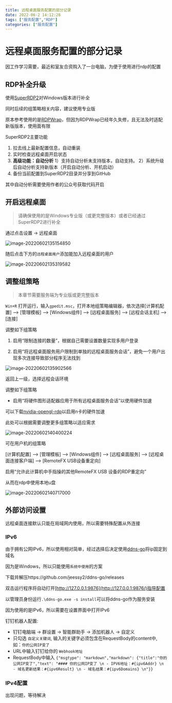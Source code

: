 ```yaml
---
title: 远程桌面服务配置的部分记录
date: 2022-06-2 14:12:28
tags: ["服务配置","RDP"]
categories: ["服务配置"]
---
```


# 远程桌面服务配置的部分记录

因工作学习需要，最近和室友合资购入了一台电脑，为便于使用进行rdp的配置

## RDP补全升级

使用[SuperRDP2](https://www.hankeer.org/article/superrdp2.html)对Windows版本进行补全

同时后续的组策略相关内容，建议使用专业版

原本参考使用的是[RDPWrap](https://github.com/stascorp/rdpwrap)，但因为RDPWrap已经年久失修，且无法及时适配新版版本，使用面有限

SuperRDP2主要功能

1. 拉去线上最新配置信息，自动重装
2. 实时检查远程桌面开启状态
3. **高级功能：自动分析** 1）支持自动分析未支持版本，自动支持。 2）系统升级后自动分析支持新版本（开启自动分析、开机启动）
4. 备份当前配置到SuperRDP2目录并分享到GitHub

其中自动分析需要使用作者的公众号获取代码开启

## 开启远程桌面

> 请确保使用的是Windows专业版（或更完整版本）或者已经通过SuperRDP2进行补全

通过点击设置 -> 远程桌面

![image-20220602135154850](../../public/image/image-20220602135154850.png)

随后点击下方的`远程桌面用户`添加能加入远程桌面的用户

![image-20220602135319582](../../public/image/image-20220602135319582.png)

## 调整组策略

> 本章节需要服务端为专业版或更完整版本

`Win+R` 打开运行，输入`gpedit.msc`，打开本地组策略编辑器，依次选择[计算机配置] --> [管理模板] --> [Windows组件] --> [远程桌面服务] --> [远程会话主机] --> [连接]

调整如下组策略

1. 启用“限制连接的数量”，根据自己需要设置数量实现多用户登录

2. 启用“将远程桌面服务用户限制到单独的远程桌面服务会话”，避免一个用户出现多次连接导致部分程序无法找到

![image-20220602135902566](../../public/image/image-20220602135902566.png)

返回上一级，选择远程会话环境

调整如下组策略

- 启用“将硬件图形适配器应用于所有远程桌面服务会话”以使用硬件加速

可以下载[nvidia-opengl-rdp](https://developer.nvidia.com/nvidia-opengl-rdp)以启用n卡的硬件加速

此处可以根据需要调整更多组策略以适应需求

![image-20220602140400224](../../public/image/image-20220602140400224.png)

可在用户机的组策略

[计算机配置] --> [管理模板] --> [Windows组件] --> [远程桌面服务] --> [远程桌面连接客户端] --> [RemoteFX USB设备重定向]

启用“允许此计算机中手指操的其他RemoteFX USB 设备的RDP重定向”

从而在rdp中使用本地u盘

![image-20220602140717000](../../public/image/image-20220602140717000.png)

## 外部访问设置

远程桌面连接默认只能在局域网内使用，所以需要特殊配置从外连接

### IPv6

由于拥有公网IPv6，所以使用相对简单，经过选择后决定使用[ddns-go](https://github.com/jeessy2/ddns-go)将ip固定到域名

因为是Windows，所以只能使用`系统中使用`的方案

下载并解压https://github.com/jeessy2/ddns-go/releases

双击运行程序将自动打开[http://127.0.0.1:9876](http://127.0.0.1:9876/)指导配置

以管理员身份运行`.\ddns-go.exe -s install`可以将ddns-go作为服务安装

因为使用的是IPv6，所以需要在设置界面中打开IPv6

钉钉机器人配置:

- 钉钉电脑端 -> 群设置 -> 智能群助手 -> 添加机器人 -> 自定义
- 只勾选 `自定义关键词`, 输入的关键字必须包含在RequestBody的content中, 如：`你的公网IP变了`
- URL中输入钉钉给你的 `Webhook地址`
- RequestBody中输入 `{"msgtype": "markdown","markdown": {"title":"你的公网IP变了","text": "#### 你的公网IP变了 \n - IPV6地址：#{ipv6Addr} \n - 域名更新结果：#{ipv6Result} \n - 域名结果：#{ipv6Domains} \n"}}`

### IPv4配置

出现问题，等待解决

